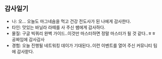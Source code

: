 ## 감사일기
- 나: 오... 오늘도 마그네슘을 먹고 건강 전도사가 된 나에게 감사한다. 
- 타인: 맛있는 바닐라 라떼를 사 주신 쌤에게 감사하다.
- 물질: 구글 빅쿼리 완벽 가이드..이것만 마스터하면 정말 마스터가 될 것 같다..ㅎㅎ 공짜임에 감사감사
- 경험: 오늘 진행될 네트워킹 데이가 기대된다..이런 이벤트를 열어 주신 커뮤니티 팀에 감사핟다. 
